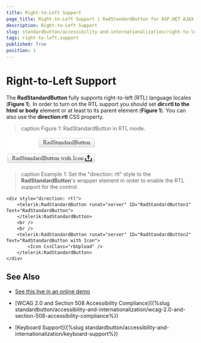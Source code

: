 ```yaml
---
title: Right-to-Left Support
page_title: Right-to-Left Support | RadStandardButton for ASP.NET AJAX Documentation
description: Right-to-Left Support
slug: standardbutton/accessibility-and-internationalization/right-to-left-support
tags: right-to-left,support
published: True
position: 1
---
```


# Right-to-Left Support

The **RadStandardButton** fully supports right-to-left (RTL) language locales (**Figure 1**). In order to turn on the RTL support you should set **dir=rtl to the html or body** element or at least to its parent element (**Figure 1**). You can also use the **direction:rtl** CSS property.

>caption Figure 1: RadStandardButton in RTL mode.

![radstandardbutton-rtl](images/radstandardbutton-rtl.png)

>caption Example 1: Set the "direction: rtl" style to the **RadStandardButton**'s wrapper element in order to enable the RTL support for the control.

````ASP.NET
<div style="direction: rtl">
	<telerik:RadStandardButton runat="server" ID="RadStandardButton1" Text="RadStandardButton">
	</telerik:RadStandardButton>
	<br />
	<br />
	<telerik:RadStandardButton runat="server" ID="RadStandardButton2" Text="RadStandardButton with Icon">
		<Icon CssClass="rbUpload" />
	</telerik:RadStandardButton>
</div>
````

## See Also

 * [See this live in an online demo](http://demos.telerik.com/aspnet-ajax/standardbutton/examples/righttoleft/defaultcs.aspx)

 * [WCAG 2.0 and Section 508 Accessibility Compliance]({%slug standardbutton/accessibility-and-internationalization/wcag-2.0-and-section-508-accessibility-compliance%})

 * [Keyboard Support]({%slug standardbutton/accessibility-and-internationalization/keyboard-support%})
